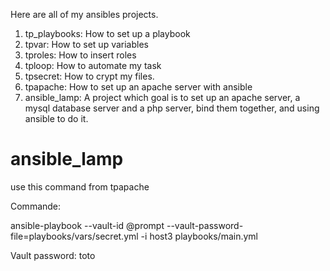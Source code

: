 Here are all of my ansibles projects.

1. tp_playbooks: How to set up a playbook
2. tpvar: How to set up variables
3. tproles: How to insert roles
4. tploop: How to automate my task
5. tpsecret: How to crypt my files.
6. tpapache: How to set up an apache server with ansible
7. ansible_lamp: A project which goal is to set up an apache server, a mysql database server and a php server, 
bind them together, and using ansible to do it.


# ansible_lamp

use this command from tpapache

Commande:

ansible-playbook --vault-id @prompt --vault-password-file=playbooks/vars/secret.yml -i host3 playbooks/main.yml

Vault password: toto

